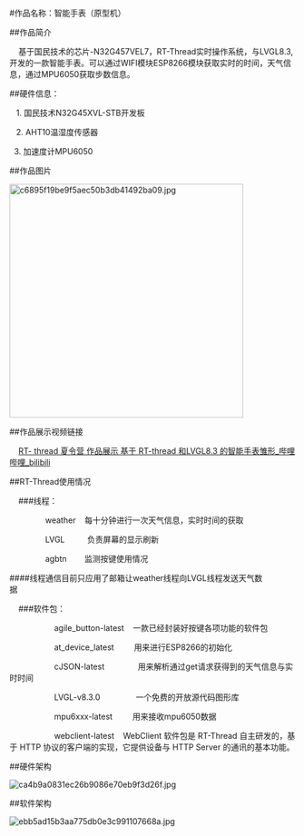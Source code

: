 # 

#作品名称：智能手表（原型机）

##作品简介

    基于国民技术的芯片-N32G457VEL7，RT-Thread实时操作系统，与LVGL8.3,开发的一款智能手表。可以通过WIFI模块ESP8266模块获取实时的时间，天气信息，通过MPU6050获取步数信息。

##硬件信息：

   1. 国民技术N32G45XVL-STB开发板

   2. AHT10温湿度传感器

   3. 加速度计MPU6050

##作品图片

<img title="" src="https://github.com/piupiuyang/RT-Thread_Learning/blob/main/1.%E4%BD%9C%E5%93%81%E5%9B%BE%E7%89%87/%E4%BD%9C%E5%93%81%E5%9B%BE%E7%89%87.jpg" alt="c6895f19be9f5aec50b3db41492ba09.jpg" width="412">

##作品展示视频链接

    [RT- thread 夏令营 作品展示 基于 RT-thread 和LVGL8.3 的智能手表雏形_哔哩哔哩_bilibili](https://www.bilibili.com/video/BV1Ld4y1N7Tj?spm_id_from=333.337.search-card.all.click&vd_source=dcfacbf5268adf5c99b87c526fd7d375)

##RT-Thread使用情况

    ###线程：

                weather    每十分钟进行一次天气信息，实时时间的获取

                LVGL          负责屏幕的显示刷新

                agbtn        监测按键使用情况

####线程通信目前只应用了邮箱让weather线程向LVGL线程发送天气数据                                 

    ###软件包：

                    agile_button-latest    一款已经封装好按键各项功能的软件包

                    at_device_latest         用来进行ESP8266的初始化

                    cJSON-latest               用来解析通过get请求获得到的天气信息与实时时间

                    LVGL-v8.3.0                一个免费的开放源代码图形库

                    mpu6xxx-latest         用来接收mpu6050数据

                    webclient-latest           WebClient 软件包是 RT-Thread 自主研发的，基于 HTTP 协议的客户端的实现，它提供设备与 HTTP Server 的通讯的基本功能。

##硬件架构

![ca4b9a0831ec26b9086e70eb9f3d26f.jpg](D:\RT-thread\my_ware\RT-Thread_Learning\1.作品图片\硬件框架.jpg)

##软件架构

![ebb5ad15b3aa775db0e3c991107668a.jpg](D:\RT-thread\my_ware\RT-Thread_Learning\1.作品图片\软件框架.jpg)
